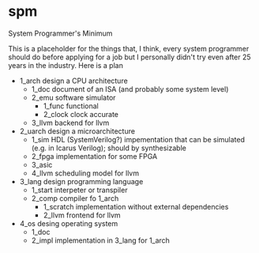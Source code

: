# spm
System Programmer's Minimum

This is a placeholder for the things that, I think, every system programmer should do before applying for a job but I personally didn't try even after 25 years in the industry. Here is a plan

- 1_arch design a CPU architecture
  - 1_doc document of an ISA (and probably some system level)
  - 2_emu software simulator
    - 1_func functional
    - 2_clock clock accurate
  - 3_llvm backend for llvm
- 2_uarch design a microarchitecture
  - 1_sim HDL (SystemVerilog?) impementation that can be simulated (e.g. in Icarus Verilog); should by synthesizable
  - 2_fpga implementation for some FPGA
  - 3_asic
  - 4_llvm scheduling model for llvm
- 3_lang design programming language
  - 1_start interpeter or transpiler
  - 2_comp compiler fo 1_arch
    - 1_scratch implementation without external dependencies
    - 2_llvm frontend for llvm
- 4_os desing operating system
  - 1_doc
  - 2_impl implementation in 3_lang for 1_arch
  
